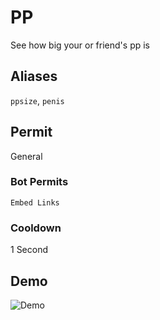 # PP
See how big your or friend's pp is

## Aliases
`ppsize`, `penis`
## Permit
General
### Bot Permits
`Embed Links`
### Cooldown
1 Second
## Demo 
![Demo](https://i.imgur.com/z2CpqiG.gif)
